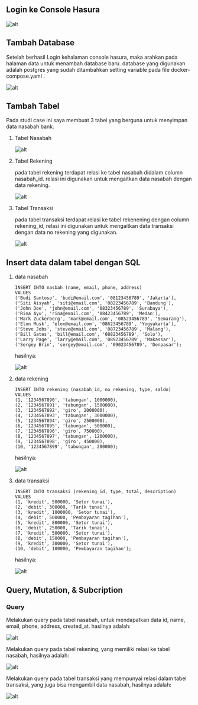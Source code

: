 ## Login ke Console Hasura

![alt](/img/console_hasura.png)

## Tambah Database

Setelah berhasil Login kehalaman console hasura, maka arahkan pada halaman data untuk menambah database baru. database yang digunakan adalah postgres yang sudah ditambahkan setting variable pada file docker-compose.yaml .

![alt](/img/tambah_database_hasura.png)

## Tambah Tabel

Pada studi case ini saya membuat 3 tabel yang berguna untuk menyimpan data nasabah bank.

1. Tabel Nasabah

   ![alt](/img/struktur_tabel_nasabah.png)

2. Tabel Rekening

   pada tabel rekening terdapat relasi ke tabel nasabah didalam column nasabah_id. relasi ini digunakan untuk mengaitkan data nasabah dengan data rekening.

   ![alt](/img/struktur_tabel_rekening.png)

3. Tabel Transaksi

   pada tabel transaksi terdapat relasi ke tabel rekenening dengan column rekening_id, relasi ini digunakan untuk mengaitkan data transaksi dengan data no rekening yang digunakan.

   ![alt](/img/struktur_tabel_transaksi.png)

## Insert data dalam tabel dengan SQL

1.  data nasabah

    ```
    INSERT INTO nasbah (name, email, phone, address)
    VALUES
    ('Budi Santoso', 'budi@email.com', '08123456789', 'Jakarta'),
    ('Siti Aisyah', 'siti@email.com', '08223456789', 'Bandung'),
    ('John Doe', 'john@email.com', '08323456789', 'Surabaya'),
    ('Rina Ayu', 'rina@email.com', '08423456789', 'Medan'),
    ('Mark Zuckerberg', 'mark@email.com', '08523456789', 'Semarang'),
    ('Elon Musk', 'elon@email.com', '08623456789', 'Yogyakarta'),
    ('Steve Jobs', 'steve@email.com', '08723456789', 'Malang'),
    ('Bill Gates', 'bill@email.com', '08823456789', 'Solo'),
    ('Larry Page', 'larry@email.com', '08923456789', 'Makassar'),
    ('Sergey Brin', 'sergey@email.com', '09023456789', 'Denpasar');
    ```

    hasilnya:

    ![alt](/img/hasil_insert_nasabah.png)

2.  data rekening

    ```
    INSERT INTO rekening (nasabah_id, no_rekening, type, saldo)
    VALUES
    (1, '1234567890', 'tabungan', 1000000),
    (2, '1234567891', 'tabungan', 1500000),
    (3, '1234567892', 'giro', 2000000),
    (4, '1234567893', 'tabungan', 3000000),
    (5, '1234567894', 'giro', 2500000),
    (6, '1234567895', 'tabungan', 500000),
    (7, '1234567896', 'giro', 750000),
    (8, '1234567897', 'tabungan', 1200000),
    (9, '1234567898', 'giro', 450000),
    (10, '1234567899', 'tabungan', 200000);
    ```

    hasilnya:

    ![alt](/img/hasil_insert_rekening.png)

3.  data transaksi

    ```
    INSERT INTO transaksi (rekening_id, type, total, description)
    VALUES
    (1, 'kredit', 500000, 'Setor tunai'),
    (2, 'debit', 300000, 'Tarik tunai'),
    (3, 'kredit', 1000000, 'Setor tunai'),
    (4, 'debit', 500000, 'Pembayaran tagihan'),
    (5, 'kredit', 800000, 'Setor tunai'),
    (6, 'debit', 250000, 'Tarik tunai'),
    (7, 'kredit', 500000, 'Setor tunai'),
    (8, 'debit', 150000, 'Pembayaran tagihan'),
    (9, 'kredit', 300000, 'Setor tunai'),
    (10, 'debit', 100000, 'Pembayaran tagihan');
    ```

    hasilnya:

    ![alt](/img/hasil_insert_transaksi.png)

## Query, Mutation, & Subcription

### Query

Melakukan query pada tabel nasabah, untuk mendapatkan data id, name, email, phone, address, created_at. hasilnya adalah:

![alt](/img/query_data_nasabah.png)

Melakukan query pada tabel rekening, yang memiliki relasi ke tabel nasabah, hasilnya adalah:

![alt](/img/query_data_rekening.png)

Melakukan query pada tabel transaksi yang mempunyai relasi dalam tabel transaksi, yang juga bisa mengambil data nasabah, hasilnya adalah:

![alt](/img/query_data_transaksi.png)
